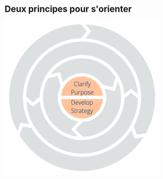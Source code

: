 # Deux principes pour s'orienter


![Deux principes pour s'orienter : clarifier la finalité - développer la stratégie](img/csf/csf-light-orientation.png)

